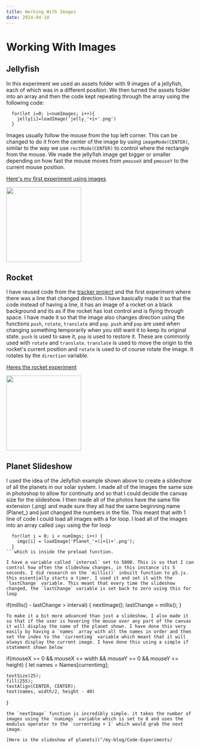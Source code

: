 ```yaml
---
title: Working With Images
date: 2024-04-18
---
```


# Working With Images

## Jellyfish

In this experiment we used an assets folder with 9 images of a jellyfish, each of which was in a different position. We then turned the assets folder into an array and then the code kept
repeating through the array using the following code:
```
  for(let i=0; i<numImages; i++){
    jelly[i]=loadImage('jelly_'+i+'.png')
  }
```
Images usually follow the mouse from the top left corner. This can be changed to do it from the center of the image by using `imageMode(CENTER)`, similar to the way we use `rectMode(CENTER)` to
control where the rectangle from the mouse. We made the jellyfish image get bigger or smaller depending on how fast the mouse moves from `pmouseX` and `pmouseY` to the current mouse position.

[Here's my first experiment using images](/my-blog/Code-Experiments/Jelly-fish/index.html)

<img src="/my-blog/Images/Jellyfish.png" width = "200">

## Rocket

I have reused code from the [tracker project](/my-blog/_posts/2024-03-14-Trackers.md) and the first experiment where there was a line that changed direction. I have basically made it so that the code instead of having a line, it has an image of a rocket on a black background and its as if the rocket has lost control and is flying through space. I have made it so that the image also changes direction using the functions `push`, `rotate`, `translate` and `pop`. `push` and `pop` are used when changing something temporarily when you still want it to keep its original state. `push` is used to save it, `pop` is used to restore it. These are commonly used with `rotate` and `translate`. `translate` is used to move the origin to the rocket's current position and `rotate` is used to of course rotate the image. It rotates by the `direction` variable. 

[Heres the rocket experiment](/my-blog/Code-Experiments/Rocket/index.html)

<img src="/my-blog/Images/rocket-experiment.png" width="200">

## Planet Slideshow

I used the idea of the Jellyfish example shown above to create a slideshow of all the planets in our solar system. I made all of the images the same size in photoshop to allow for continuity and so that I could decide the canvas size for the slideshow. I then made all of the photos have the same file extension (.png) and made sure they all had the same beginning name (Planet_) and just changed the numbers in the file. This meant that with 1 line of code I could load all images with a for loop. I load all of the images into an array called `imgs` using the for loop
```
  for(let i = 0; i < numImgs; i++) {
    imgs[i] = loadImage('Planet_'+(i+1)+'.png');
  }
```which is inside the preload function.

I have a variable called `interval` set to 5000. This is so that I can control how often the slideshow changes, in this instance its 5 seconds. I did research on the `millis()` inbuilt function to p5.js. this essentially starts a timer. I used it and set it with the `lastChange` variable. This meant that every time the slideshow changed, the `lastChange` variable is set back to zero using this for loop
```
  if(millis() - lastChange > interval) {
    nextImage();
    lastChange = millis();
  }
  ```.
To make it a bit more advanced than just a slideshow, I also made it so that if the user is hovering the mouse over any part of the canvas it will display the name of the planet shown. I have done this very easily by having a `names` array with all the names in order and then set the index to the `currentimg` variable which meant that it will always display the current image. I have done this using a simple if statement shown below
```
  if(mouseX >= 0 && mouseX <= width && mouseY >= 0 && mouseY <= height) {
    let names = Names[currentimg];

    textSize(25);
    fill(255);
    textAlign(CENTER, CENTER);
    text(names, width/2, height - 40)
  }
  ```
the `nextImage` function is incredibly simple. it takes the number of images using the `numimgs` variable which is set to 8 and uses the modulus operator to the `currentimg + 1` which would grab the next image.

[Here is the slideshow of planets]("/my-blog/Code-Experiments/
